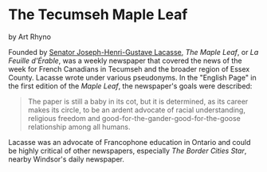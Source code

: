 ﻿# The Tecumseh Maple Leaf

by Art Rhyno

Founded by [Senator Joseph-Henri-Gustave Lacasse](https://en.wikipedia.org/wiki/Joseph-Henri-Gustave_Lacasse), _The Maple Leaf_, or _La Feuille d'Érable_, was a weekly newspaper that covered the news of the week for French Canadians in Tecumseh and the broader region of Essex County. Lacasse wrote under various pseudonyms. In the "English Page" in the first edition of the _Maple Leaf_, the newspaper's goals were described:

>The paper is still a baby in its cot, but it is determined, as its career makes its circle, to be an ardent advocate of racial understanding, religious freedom and good-for-the-gander-good-for-the-goose relationship among all humans.

Lacasse was an advocate of Francophone education in Ontario and could be highly critical of other newspapers, especially _The Border Cities Star_, nearby Windsor's daily newspaper.
